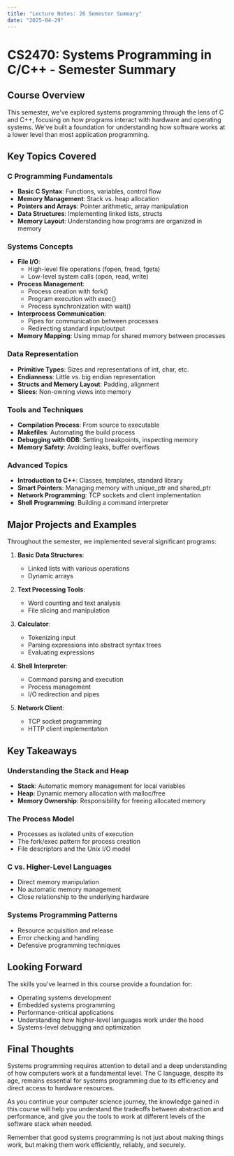 ```yaml
---
title: "Lecture Notes: 26 Semester Summary"
date: "2025-04-29"
---
```


# CS2470: Systems Programming in C/C++ - Semester Summary

## Course Overview

This semester, we've explored systems programming through the lens of C and C++, focusing on how programs interact with hardware and operating systems. We've built a foundation for understanding how software works at a lower level than most application programming.

## Key Topics Covered

### C Programming Fundamentals
- **Basic C Syntax**: Functions, variables, control flow
- **Memory Management**: Stack vs. heap allocation
- **Pointers and Arrays**: Pointer arithmetic, array manipulation
- **Data Structures**: Implementing linked lists, structs
- **Memory Layout**: Understanding how programs are organized in memory

### Systems Concepts
- **File I/O**: 
  - High-level file operations (fopen, fread, fgets)
  - Low-level system calls (open, read, write)
- **Process Management**:
  - Process creation with fork()
  - Program execution with exec()
  - Process synchronization with wait()
- **Interprocess Communication**:
  - Pipes for communication between processes
  - Redirecting standard input/output
- **Memory Mapping**: Using mmap for shared memory between processes

### Data Representation
- **Primitive Types**: Sizes and representations of int, char, etc.
- **Endianness**: Little vs. big endian representation
- **Structs and Memory Layout**: Padding, alignment
- **Slices**: Non-owning views into memory

### Tools and Techniques
- **Compilation Process**: From source to executable
- **Makefiles**: Automating the build process
- **Debugging with GDB**: Setting breakpoints, inspecting memory
- **Memory Safety**: Avoiding leaks, buffer overflows

### Advanced Topics
- **Introduction to C++**: Classes, templates, standard library
- **Smart Pointers**: Managing memory with unique_ptr and shared_ptr
- **Network Programming**: TCP sockets and client implementation
- **Shell Programming**: Building a command interpreter

## Major Projects and Examples

Throughout the semester, we implemented several significant programs:

1. **Basic Data Structures**:
   - Linked lists with various operations
   - Dynamic arrays

2. **Text Processing Tools**:
   - Word counting and text analysis
   - File slicing and manipulation

3. **Calculator**:
   - Tokenizing input
   - Parsing expressions into abstract syntax trees
   - Evaluating expressions

4. **Shell Interpreter**:
   - Command parsing and execution
   - Process management
   - I/O redirection and pipes

5. **Network Client**:
   - TCP socket programming
   - HTTP client implementation

## Key Takeaways

### Understanding the Stack and Heap
- **Stack**: Automatic memory management for local variables
- **Heap**: Dynamic memory allocation with malloc/free
- **Memory Ownership**: Responsibility for freeing allocated memory

### The Process Model
- Processes as isolated units of execution
- The fork/exec pattern for process creation
- File descriptors and the Unix I/O model

### C vs. Higher-Level Languages
- Direct memory manipulation
- No automatic memory management
- Close relationship to the underlying hardware

### Systems Programming Patterns
- Resource acquisition and release
- Error checking and handling
- Defensive programming techniques

## Looking Forward

The skills you've learned in this course provide a foundation for:

- Operating systems development
- Embedded systems programming
- Performance-critical applications
- Understanding how higher-level languages work under the hood
- Systems-level debugging and optimization

## Final Thoughts

Systems programming requires attention to detail and a deep understanding of how computers work at a fundamental level. The C language, despite its age, remains essential for systems programming due to its efficiency and direct access to hardware resources.

As you continue your computer science journey, the knowledge gained in this course will help you understand the tradeoffs between abstraction and performance, and give you the tools to work at different levels of the software stack when needed.

Remember that good systems programming is not just about making things work, but making them work efficiently, reliably, and securely.
